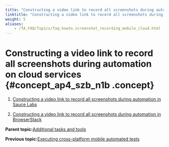 ```yaml
--- 
title: "Constructing a video link to record all screenshots during automation on cloud services"
linktitle: "Constructing a video link to record all screenshots during automation on cloud services"
weight: 5
aliases: 
    - /TA_FAQ/Topics/faq.howto.screenshot_recording_mobile_cloud.html
---
```

# Constructing a video link to record all screenshots during automation on cloud services {#concept_ap4_szb_n1b .concept}

1.  [Constructing a video link to record all screenshots during automation in Sauce Labs](../../TA_FAQ/Topics/faq.howto.screenshot_recording_saucelabs.html)  

2.  [Constructing a video link to record all screenshots during automation in BrowserStack](../../TA_FAQ/Topics/faq.howto.screenshot_recording_browserstack.html)  


**Parent topic:**[Additional tasks and tools](../../TA_Automation/Topics/aut_app_testing_mobile_additional_tasks.html)

**Previous topic:**[Executing cross-platform mobile automated tests](../../TA_Automation/Topics/Mobile_automation_FAQ_variations_cross_platform.html)

